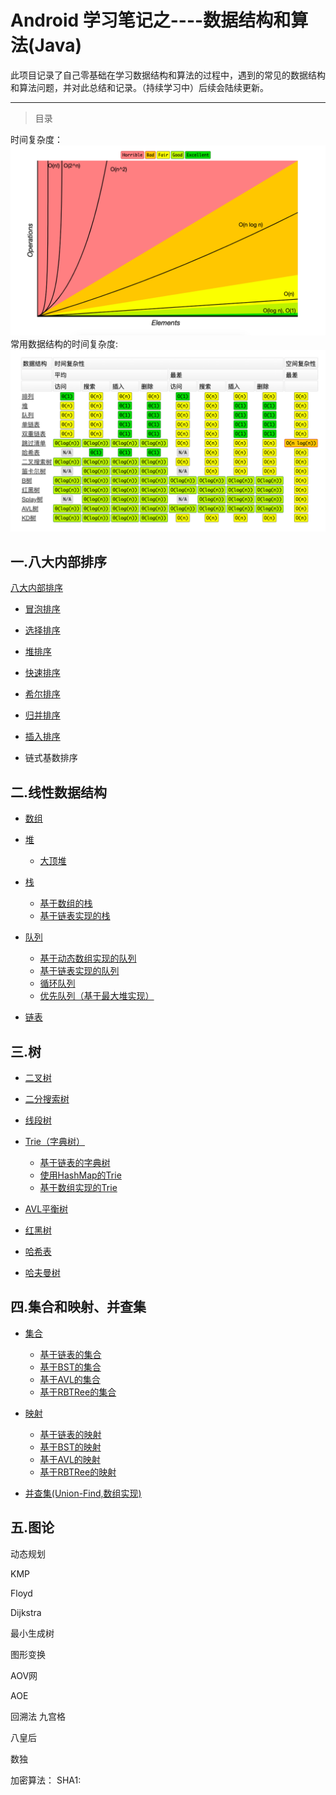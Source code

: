 

# Android 学习笔记之----数据结构和算法(Java)



此项目记录了自己零基础在学习数据结构和算法的过程中，遇到的常见的数据结构和算法问题，并对此总结和记录。（持续学习中）后续会陆续更新。


----------

>目录

时间复杂度：
![Image text](https://github.com/zy654781296/Notes/blob/master/images/timeO.png?raw=true)
常用数据结构的时间复杂度:
![](https://github.com/zy654781296/Notes/blob/master/images/CommonData%20StructureO.png?raw=true)


## 一.八大内部排序

[八大内部排序](https://github.com/zy654781296/Notes/blob/master/%E6%95%B0%E6%8D%AE%E7%BB%93%E6%9E%84%E4%B8%8E%E7%AE%97%E6%B3%95/md/%E5%85%AB%E5%A4%A7%E5%86%85%E9%83%A8%E6%8E%92%E5%BA%8F.md)

* [冒泡排序](https://github.com/zy654781296/Notes/blob/master/%E6%95%B0%E6%8D%AE%E7%BB%93%E6%9E%84%E4%B8%8E%E7%AE%97%E6%B3%95/src/sort/BubbleSort.java)
 
* [选择排序](https://github.com/zy654781296/Notes/blob/master/%E6%95%B0%E6%8D%AE%E7%BB%93%E6%9E%84%E4%B8%8E%E7%AE%97%E6%B3%95/src/sort/SelectSort.java)
 
* [堆排序]()
 
* [快速排序]()
 
* [希尔排序]()
 
* [归并排序]()
 
* [插入排序](https://github.com/zy654781296/Notes/blob/master/%E6%95%B0%E6%8D%AE%E7%BB%93%E6%9E%84%E4%B8%8E%E7%AE%97%E6%B3%95/src/sort/InsertSort.java)
 
* 链式基数排序
 
 

## 二.线性数据结构

*  [数组](https://github.com/zy654781296/Notes/blob/master/%E6%95%B0%E6%8D%AE%E7%BB%93%E6%9E%84%E4%B8%8E%E7%AE%97%E6%B3%95/src/array/Array.java)
 
* [堆](https://github.com/zy654781296/Notes/tree/master/%E6%95%B0%E6%8D%AE%E7%BB%93%E6%9E%84%E4%B8%8E%E7%AE%97%E6%B3%95/src/heap)
	* [大顶堆](https://github.com/zy654781296/Notes/blob/master/%E6%95%B0%E6%8D%AE%E7%BB%93%E6%9E%84%E4%B8%8E%E7%AE%97%E6%B3%95/src/heap/MaxHeap.java) 

* [栈](https://github.com/zy654781296/Notes/tree/master/%E6%95%B0%E6%8D%AE%E7%BB%93%E6%9E%84%E4%B8%8E%E7%AE%97%E6%B3%95/src/stack)
 	* [基于数组的栈](https://github.com/zy654781296/Notes/blob/master/%E6%95%B0%E6%8D%AE%E7%BB%93%E6%9E%84%E4%B8%8E%E7%AE%97%E6%B3%95/src/stack/ArrayStack.java)
	* [基于链表实现的栈](https://github.com/zy654781296/Notes/blob/master/%E6%95%B0%E6%8D%AE%E7%BB%93%E6%9E%84%E4%B8%8E%E7%AE%97%E6%B3%95/src/stack/LinkedListStack.java)

* [队列](https://github.com/zy654781296/Notes/tree/master/%E6%95%B0%E6%8D%AE%E7%BB%93%E6%9E%84%E4%B8%8E%E7%AE%97%E6%B3%95/src/queue)
	* [基于动态数组实现的队列](https://github.com/zy654781296/Notes/blob/master/%E6%95%B0%E6%8D%AE%E7%BB%93%E6%9E%84%E4%B8%8E%E7%AE%97%E6%B3%95/src/queue/ArrayQueue.java)
	* [基于链表实现的队列](https://github.com/zy654781296/Notes/blob/master/%E6%95%B0%E6%8D%AE%E7%BB%93%E6%9E%84%E4%B8%8E%E7%AE%97%E6%B3%95/src/queue/LinkedListQueue.java) 
	* [循环队列](https://github.com/zy654781296/Notes/blob/master/%E6%95%B0%E6%8D%AE%E7%BB%93%E6%9E%84%E4%B8%8E%E7%AE%97%E6%B3%95/src/queue/LoopQueue.java)
	* [优先队列（基于最大堆实现）](https://github.com/zy654781296/Notes/blob/master/%E6%95%B0%E6%8D%AE%E7%BB%93%E6%9E%84%E4%B8%8E%E7%AE%97%E6%B3%95/src/queue/PriorityQueue.java)

 
* [链表](https://github.com/zy654781296/Notes/blob/master/%E6%95%B0%E6%8D%AE%E7%BB%93%E6%9E%84%E4%B8%8E%E7%AE%97%E6%B3%95/src/linkedlist/LinkedList.java)
 
## 三.树

* [二叉树](https://github.com/zy654781296/Notes/blob/master/%E6%95%B0%E6%8D%AE%E7%BB%93%E6%9E%84%E4%B8%8E%E7%AE%97%E6%B3%95/md/%E4%BA%8C%E5%8F%89%E6%A0%91.md)
 
* [二分搜索树](https://github.com/zy654781296/Notes/blob/master/%E6%95%B0%E6%8D%AE%E7%BB%93%E6%9E%84%E4%B8%8E%E7%AE%97%E6%B3%95/src/tree/bst/BST.java)

 
* [线段树](https://github.com/zy654781296/Notes/blob/master/%E6%95%B0%E6%8D%AE%E7%BB%93%E6%9E%84%E4%B8%8E%E7%AE%97%E6%B3%95/src/tree/segment/SegmentTree.java)
 
* [Trie（字典树）](https://github.com/zy654781296/Notes/tree/master/%E6%95%B0%E6%8D%AE%E7%BB%93%E6%9E%84%E4%B8%8E%E7%AE%97%E6%B3%95/src/tree/trie)
	* [基于链表的字典树](https://github.com/zy654781296/Notes/blob/master/%E6%95%B0%E6%8D%AE%E7%BB%93%E6%9E%84%E4%B8%8E%E7%AE%97%E6%B3%95/src/tree/trie/Trie.java)
	* [使用HashMap的Trie](https://github.com/zy654781296/Notes/blob/master/%E6%95%B0%E6%8D%AE%E7%BB%93%E6%9E%84%E4%B8%8E%E7%AE%97%E6%B3%95/src/tree/trie/Trie2.java)
	* [基于数组实现的Trie](https://github.com/zy654781296/Notes/blob/master/%E6%95%B0%E6%8D%AE%E7%BB%93%E6%9E%84%E4%B8%8E%E7%AE%97%E6%B3%95/src/tree/trie/Trie3.java)

 
* [AVL平衡树](https://github.com/zy654781296/Notes/blob/master/%E6%95%B0%E6%8D%AE%E7%BB%93%E6%9E%84%E4%B8%8E%E7%AE%97%E6%B3%95/src/tree/avl/AVLTree.java)
 
* [红黑树](https://github.com/zy654781296/Notes/blob/master/%E6%95%B0%E6%8D%AE%E7%BB%93%E6%9E%84%E4%B8%8E%E7%AE%97%E6%B3%95/src/tree/rbtree/RBTree.java)
 
* [哈希表](https://github.com/zy654781296/Notes/blob/master/%E6%95%B0%E6%8D%AE%E7%BB%93%E6%9E%84%E4%B8%8E%E7%AE%97%E6%B3%95/src/hash/HashTable.java)
 
* [哈夫曼树](https://github.com/zy654781296/Notes/blob/master/%E6%95%B0%E6%8D%AE%E7%BB%93%E6%9E%84%E4%B8%8E%E7%AE%97%E6%B3%95/src/tree/haffman/HuffmanTree.java)

 
## 四.集合和映射、并查集

* [集合](https://github.com/zy654781296/Notes/tree/master/%E6%95%B0%E6%8D%AE%E7%BB%93%E6%9E%84%E4%B8%8E%E7%AE%97%E6%B3%95/src/set)
	* [基于链表的集合](https://github.com/zy654781296/Notes/blob/master/%E6%95%B0%E6%8D%AE%E7%BB%93%E6%9E%84%E4%B8%8E%E7%AE%97%E6%B3%95/src/set/LinkedListSet.java) 
	* [基于BST的集合](https://github.com/zy654781296/Notes/blob/master/%E6%95%B0%E6%8D%AE%E7%BB%93%E6%9E%84%E4%B8%8E%E7%AE%97%E6%B3%95/src/set/BSTSet.java)
	* [基于AVL的集合](https://github.com/zy654781296/Notes/blob/master/%E6%95%B0%E6%8D%AE%E7%BB%93%E6%9E%84%E4%B8%8E%E7%AE%97%E6%B3%95/src/set/AVLSet.java) 
	* [基于RBTRee的集合](https://github.com/zy654781296/Notes/blob/master/%E6%95%B0%E6%8D%AE%E7%BB%93%E6%9E%84%E4%B8%8E%E7%AE%97%E6%B3%95/src/set/RBTSet.java) 
 
* [映射](https://github.com/zy654781296/Notes/tree/master/%E6%95%B0%E6%8D%AE%E7%BB%93%E6%9E%84%E4%B8%8E%E7%AE%97%E6%B3%95/src/map)
	* [基于链表的映射](https://github.com/zy654781296/Notes/blob/master/%E6%95%B0%E6%8D%AE%E7%BB%93%E6%9E%84%E4%B8%8E%E7%AE%97%E6%B3%95/src/map/LinkedListMap.java) 
	* [基于BST的映射](https://github.com/zy654781296/Notes/blob/master/%E6%95%B0%E6%8D%AE%E7%BB%93%E6%9E%84%E4%B8%8E%E7%AE%97%E6%B3%95/src/map/BSTMap.java)
	* [基于AVL的映射](https://github.com/zy654781296/Notes/blob/master/%E6%95%B0%E6%8D%AE%E7%BB%93%E6%9E%84%E4%B8%8E%E7%AE%97%E6%B3%95/src/map/AVLMap.java) 
	* [基于RBTRee的映射](https://github.com/zy654781296/Notes/blob/master/%E6%95%B0%E6%8D%AE%E7%BB%93%E6%9E%84%E4%B8%8E%E7%AE%97%E6%B3%95/src/map/RBTMap.java) 

* [并查集(Union-Find,数组实现)](https://github.com/zy654781296/Notes/blob/master/%E6%95%B0%E6%8D%AE%E7%BB%93%E6%9E%84%E4%B8%8E%E7%AE%97%E6%B3%95/src/unionfind/UnionFind6.java)
 
  
## 五.图论
  动态规划
  
  KMP
  
  Floyd
  
  Dijkstra
  
  最小生成树
  
  图形变换
  
  AOV网
  
 AOE
  
回溯法
  九宫格
  
  八皇后
  
  数独

加密算法：
  SHA1:
  
  
  
   